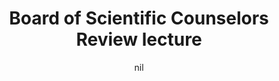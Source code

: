 ---
title: "Board of Scientific Counselors Review lecture"
project_id: 
date: nil
conference_id: ""
presenters:
   - peter_bandettini
summary: "<p>Board of Scientific Counselors Review lecture</p>"
file: /assets/presentations/T214.ppt
filename: T214.ppt
layout: presentation
---